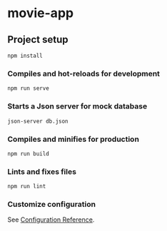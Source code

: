# movie-app

## Project setup
```
npm install
```

### Compiles and hot-reloads for development
```
npm run serve
```

### Starts a Json server for mock database
```
json-server db.json
```

### Compiles and minifies for production
```
npm run build
```

### Lints and fixes files
```
npm run lint
```

### Customize configuration
See [Configuration Reference](https://cli.vuejs.org/config/).
